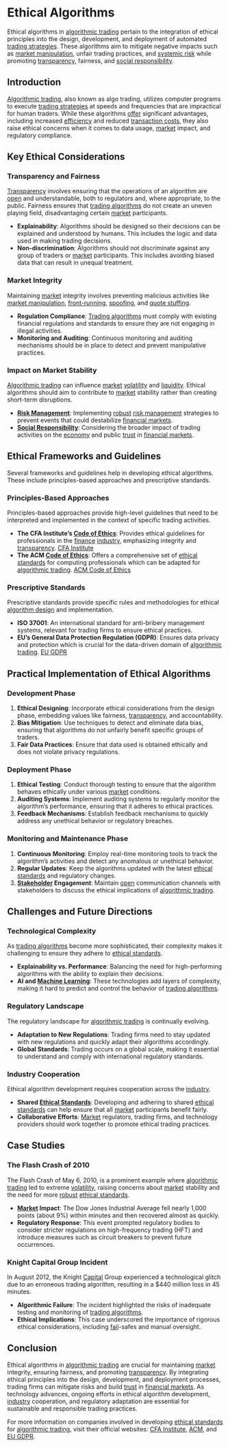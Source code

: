 # Ethical Algorithms

Ethical algorithms in [algorithmic trading](../a/algorithmic_trading.md) pertain to the integration of ethical principles into the design, development, and deployment of automated [trading strategies](../t/trading_strategies.md). These algorithms aim to mitigate negative impacts such as [market manipulation](../m/market_manipulation.md), unfair trading practices, and [systemic risk](../s/systemic_risk.md) while promoting [transparency](../t/transparency.md), fairness, and [social responsibility](../s/social_responsibility.md).

## Introduction

[Algorithmic trading](../a/algorithmic_trading.md), also known as algo trading, utilizes computer programs to execute [trading strategies](../t/trading_strategies.md) at speeds and frequencies that are impractical for human traders. While these algorithms [offer](../o/offer.md) significant advantages, including increased [efficiency](../e/efficiency.md) and reduced [transaction costs](../t/transaction_costs.md), they also raise ethical concerns when it comes to data usage, [market](../m/market.md) impact, and regulatory compliance.

## Key Ethical Considerations

### Transparency and Fairness

[Transparency](../t/transparency.md) involves ensuring that the operations of an algorithm are [open](../o/open.md) and understandable, both to regulators and, where appropriate, to the public. Fairness ensures that [trading algorithms](../t/trading_algorithms.md) do not create an uneven playing field, disadvantaging certain [market](../m/market.md) participants.

- **Explainability**: Algorithms should be designed so their decisions can be explained and understood by humans. This includes the logic and data used in making trading decisions.
- **Non-discrimination**: Algorithms should not discriminate against any group of traders or [market](../m/market.md) participants. This includes avoiding biased data that can result in unequal treatment.

### Market Integrity

Maintaining [market](../m/market.md) integrity involves preventing malicious activities like [market manipulation](../m/market_manipulation.md), [front-running](../f/front-running.md), [spoofing](../s/spoofing.md), and [quote stuffing](../q/quote_stuffing.md).

- **Regulation Compliance**: [Trading algorithms](../t/trading_algorithms.md) must comply with existing financial regulations and standards to ensure they are not engaging in illegal activities.
- **Monitoring and Auditing**: Continuous monitoring and auditing mechanisms should be in place to detect and prevent manipulative practices.

### Impact on Market Stability

[Algorithmic trading](../a/algorithmic_trading.md) can influence [market](../m/market.md) [volatility](../v/volatility.md) and [liquidity](../l/liquidity.md). Ethical algorithms should aim to contribute to [market](../m/market.md) stability rather than creating short-term disruptions.

- **[Risk Management](../r/risk_management.md)**: Implementing [robust](../r/robust.md) [risk management](../r/risk_management.md) strategies to prevent events that could destabilize [financial markets](../f/financial_market.md).
- **[Social Responsibility](../s/social_responsibility.md)**: Considering the broader impact of trading activities on the [economy](../e/economy.md) and public [trust](../t/trust.md) in [financial markets](../f/financial_market.md).

## Ethical Frameworks and Guidelines

Several frameworks and guidelines help in developing ethical algorithms. These include principles-based approaches and prescriptive standards.

### Principles-Based Approaches

Principles-based approaches provide high-level guidelines that need to be interpreted and implemented in the context of specific trading activities.

- **The CFA Institute’s [Code of Ethics](../c/code_of_ethics.md)**: Provides ethical guidelines for professionals in the [finance](../f/finance.md) [industry](../i/industry.md), emphasizing integrity and [transparency](../t/transparency.md). [CFA Institute](https://www.cfainstitute.org/en/ethics-standards/codes)
- **The ACM [Code of Ethics](../c/code_of_ethics.md)**: Offers a comprehensive set of [ethical standards](../e/ethical_standards_in_trading.md) for computing professionals which can be adapted for [algorithmic trading](../a/algorithmic_trading.md). [ACM Code of Ethics](https://www.acm.org/code-of-ethics)

### Prescriptive Standards

Prescriptive standards provide specific rules and methodologies for ethical [algorithm design](../a/algorithm_design.md) and implementation.

- **ISO 37001**: An international standard for anti-bribery management systems, relevant for trading firms to ensure ethical practices.
- **EU’s General Data Protection Regulation (GDPR)**: Ensures data privacy and protection which is crucial for the data-driven domain of [algorithmic trading](../a/algorithmic_trading.md). [EU GDPR](https://ec.europa.eu/info/law/law-topic/data-protection/eu-data-protection-rules_en)

## Practical Implementation of Ethical Algorithms

### Development Phase

1. **Ethical Designing**: Incorporate ethical considerations from the design phase, embedding values like fairness, [transparency](../t/transparency.md), and accountability.
2. **Bias Mitigation**: Use techniques to detect and eliminate data bias, ensuring that algorithms do not unfairly benefit specific groups of traders.
3. **Fair Data Practices**: Ensure that data used is obtained ethically and does not violate privacy regulations.

### Deployment Phase

1. **Ethical Testing**: Conduct thorough testing to ensure that the algorithm behaves ethically under various [market](../m/market.md) conditions.
2. **Auditing Systems**: Implement auditing systems to regularly monitor the algorithm’s performance, ensuring that it adheres to ethical practices.
3. **Feedback Mechanisms**: Establish feedback mechanisms to quickly address any unethical behavior or regulatory breaches.

### Monitoring and Maintenance Phase

1. **Continuous Monitoring**: Employ real-time monitoring tools to track the algorithm’s activities and detect any anomalous or unethical behavior.
2. **Regular Updates**: Keep the algorithms updated with the latest [ethical standards](../e/ethical_standards_in_trading.md) and regulatory changes.
3. **[Stakeholder](../s/stakeholder.md) Engagement**: Maintain [open](../o/open.md) communication channels with stakeholders to discuss the ethical implications of [algorithmic trading](../a/algorithmic_trading.md).

## Challenges and Future Directions

### Technological Complexity

As [trading algorithms](../t/trading_algorithms.md) become more sophisticated, their complexity makes it challenging to ensure they adhere to [ethical standards](../e/ethical_standards_in_trading.md).

- **Explainability vs. Performance**: Balancing the need for high-performing algorithms with the ability to explain their decisions.
- **AI and [Machine Learning](../m/machine_learning.md)**: These technologies add layers of complexity, making it hard to predict and control the behavior of [trading algorithms](../t/trading_algorithms.md).

### Regulatory Landscape

The regulatory landscape for [algorithmic trading](../a/algorithmic_trading.md) is continually evolving.

- **Adaptation to New Regulations**: Trading firms need to stay updated with new regulations and quickly adapt their algorithms accordingly.
- **Global Standards**: Trading occurs on a global scale, making it essential to understand and comply with international regulatory standards.

### Industry Cooperation

Ethical algorithm development requires cooperation across the [industry](../i/industry.md).

- **Shared [Ethical Standards](../e/ethical_standards_in_trading.md)**: Developing and adhering to shared [ethical standards](../e/ethical_standards_in_trading.md) can help ensure that all [market](../m/market.md) participants benefit fairly.
- **Collaborative Efforts**: [Market](../m/market.md) regulators, trading firms, and technology providers should work together to promote ethical trading practices.

## Case Studies

### The Flash Crash of 2010

The Flash Crash of May 6, 2010, is a prominent example where [algorithmic trading](../a/algorithmic_trading.md) led to extreme [volatility](../v/volatility.md), raising concerns about [market](../m/market.md) stability and the need for more [robust](../r/robust.md) [ethical standards](../e/ethical_standards_in_trading.md).

- **[Market](../m/market.md) Impact**: The Dow Jones Industrial Average fell nearly 1,000 points (about 9%) within minutes and then recovered almost as quickly.
- **Regulatory Response**: This event prompted regulatory bodies to consider stricter regulations on high-frequency trading (HFT) and introduce measures such as circuit breakers to prevent future occurrences.

### Knight Capital Group Incident

In August 2012, the Knight [Capital](../c/capital.md) Group experienced a technological glitch due to an erroneous trading algorithm, resulting in a $440 million loss in 45 minutes.

- **Algorithmic Failure**: The incident highlighted the risks of inadequate testing and monitoring of [trading algorithms](../t/trading_algorithms.md).
- **Ethical Implications**: This case underscored the importance of rigorous ethical considerations, including [fail](../f/fail.md)-safes and manual oversight.

## Conclusion

Ethical algorithms in [algorithmic trading](../a/algorithmic_trading.md) are crucial for maintaining [market](../m/market.md) integrity, ensuring fairness, and promoting [transparency](../t/transparency.md). By integrating ethical principles into the design, development, and deployment processes, trading firms can mitigate risks and build [trust](../t/trust.md) in [financial markets](../f/financial_market.md). As technology advances, ongoing efforts in ethical algorithm development, [industry](../i/industry.md) cooperation, and regulatory adaptation are essential for sustainable and responsible trading practices.

For more information on companies involved in developing [ethical standards](../e/ethical_standards_in_trading.md) for [algorithmic trading](../a/algorithmic_trading.md), visit their official websites: [CFA Institute](https://www.cfainstitute.org/en/ethics-standards/codes), [ACM](https://www.acm.org/code-of-ethics), and [EU GDPR](https://ec.europa.eu/info/law/law-topic/data-protection/eu-data-protection-rules_en).

